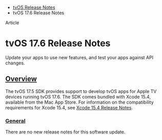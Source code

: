 - [tvOS Release Notes](https://developer.apple.com/documentation/tvos-release-notes)
- tvOS 17.6 Release Notes

Article

# tvOS 17.6 Release Notes

Update your apps to use new features, and test your apps against API changes.

## [Overview](https://developer.apple.com/documentation/tvos-release-notes/tvos-17_6-release-notes#Overview)

The tvOS 17.5 SDK provides support to develop tvOS apps for Apple TV devices running tvOS 17.6. The SDK comes bundled with Xcode 15.4, available from the Mac App Store. For information on the compatibility requirements for Xcode 15.4, see [Xcode 15.4 Release Notes](https://developer.apple.com/documentation/Xcode-Release-Notes/xcode-15_4-release-notes).

### [General](https://developer.apple.com/documentation/tvos-release-notes/tvos-17_6-release-notes#General)

There are no new release notes for this software update.
